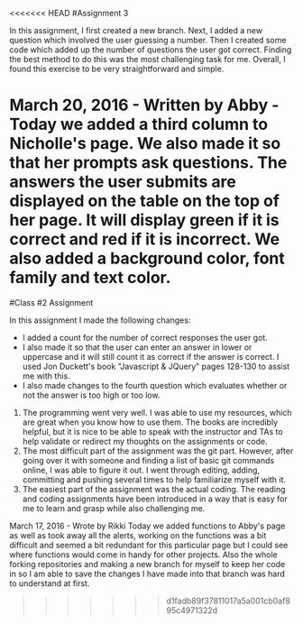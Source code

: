 <<<<<<< HEAD
#Assignment 3

In this assignment, I first created a new branch.  Next, I added a new question which involved the user guessing a number.  Then I created some code which added up the number of questions the user got correct.  Finding the best method to do this was the most challenging task for me.  Overall, I found this exercise to be very straightforward and simple.


March 20, 2016 - Written by Abby
-Today we added a third column to Nicholle's page. We also made it so that her prompts ask questions. The answers the user submits are displayed on the table on the top of her page. It will display green if it is correct and red if it is incorrect. We also added a background color, font family and text color.
=======
#Class #2 Assignment

In this assignment I made the following changes:
- I added a count for the number of correct responses the user got.
- I also made it so that the user can enter an answer in lower or uppercase and it will still count it as correct if the answer is correct. I used Jon Duckett's book "Javascript & JQuery" pages 128-130 to assist me with this.
- I also made changes to the fourth question which evaluates whether or not the answer is too high or too low.

1. The programming went very well. I was able to use my resources, which are great when you know how to use them. The books are incredibly helpful, but it is nice to be able to speak with the instructor and TAs to help validate or redirect my thoughts on the assignments or code.
2. The most difficult part of the assignment was the git part. However, after going over it with someone and finding a list of basic git commands online, I was able to figure it out. I went through editing, adding, committing and pushing several times to help familiarize myself with it.
3. The easiest part of the assignment was the actual coding. The reading and coding assignments have been introduced in a way that is easy for me to learn and grasp while also challenging me.

March 17, 2016 - Wrote by Rikki
   Today we added functions to Abby's page as well as took away all the alerts, working on the functions was a bit difficult and seemed a bit redundant for this particular page but I could see where functions would come in handy for other projects.
   Also the whole forking repositories and making a new branch for myself to keep her code in so I am able to save the changes I have made into that branch was hard to understand at first.
>>>>>>> d1fadb89f37811017a5a001cb0af895c4971322d
